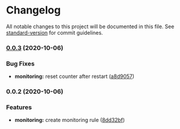 # Changelog

All notable changes to this project will be documented in this file. See [standard-version](https://github.com/conventional-changelog/standard-version) for commit guidelines.

### [0.0.3](https://github.com/elr0nda10/pm2-auto-restart-monit/compare/v0.0.2...v0.0.3) (2020-10-06)


### Bug Fixes

* **monitoring:** reset counter after restart ([a8d9057](https://github.com/elr0nda10/pm2-auto-restart-monit/commit/a8d90579ea861ee83c173bffc1c357bf77a26721))

### 0.0.2 (2020-10-06)


### Features

* **monitoring:** create monitoring rule ([8dd32bf](https://github.com/elr0nda10/pm2-auto-restart-monit/commit/8dd32bff23efb1e293d0aec8700843c4251aec87))
